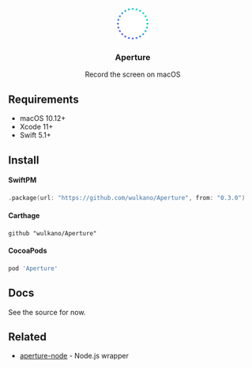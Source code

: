 <p align="center">
  <img src="media/aperture-logo.svg" width="64" height="64">
  <h3 align="center">Aperture</h3>
  <p align="center">Record the screen on macOS</p>
</p>

## Requirements

- macOS 10.12+
- Xcode 11+
- Swift 5.1+

## Install

#### SwiftPM

```swift
.package(url: "https://github.com/wulkano/Aperture", from: "0.3.0")
```

#### Carthage

```
github "wulkano/Aperture"
```

#### CocoaPods

```ruby
pod 'Aperture'
```

## Docs

See the source for now.

## Related

- [aperture-node](https://github.com/wulkano/aperture-node) - Node.js wrapper
